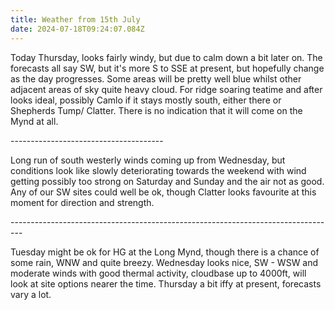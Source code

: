 ```yaml
---
title: Weather from 15th July
date: 2024-07-18T09:24:07.084Z
---
```

Today Thursday, looks fairly windy, but due to calm down a bit later on.  The forecasts all say SW, but it's more S to SSE at present, but hopefully change as the day progresses.  Some areas will be pretty well blue whilst other adjacent areas of sky quite heavy cloud.  For ridge soaring teatime and after looks ideal, possibly Camlo if it stays mostly south, either there or Shepherds Tump/ Clatter.  There is no indication that it will come on the Mynd at all.

\--------------------------------------

Long run of south westerly winds coming up from Wednesday, but conditions look like slowly deteriorating towards the weekend with wind getting possibly too strong on Saturday and Sunday and the air not as good.  Any of our SW sites could well be ok, though Clatter looks favourite at this moment for direction and strength.

\---------------------------------------------------------------------------------

Tuesday might be ok for HG at the Long Mynd, though there is a chance of some rain, WNW and quite breezy. Wednesday looks nice, SW - WSW and moderate winds with good thermal activity, cloudbase up to 4000ft,  will look at site options nearer the time.  Thursday a bit iffy at present, forecasts vary a lot.